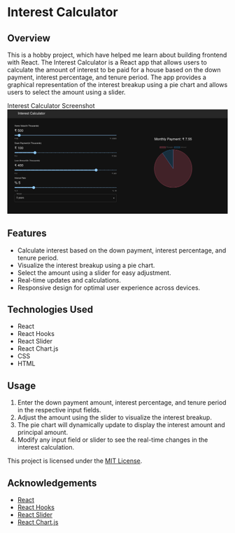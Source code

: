 # Interest Calculator

## Overview
This is a hobby project, which have helped me learn about building frontend with React.
The Interest Calculator is a React app that allows users to calculate the amount of interest to be paid for a house based on the down payment, interest percentage, and tenure period. The app provides a graphical representation of the interest breakup using a pie chart and allows users to select the amount using a slider.

Interest Calculator Screenshot
![alt text](https://github.com/ShlokRamteke/mortage_calculator/blob/main/Screenshot%20from%202023-06-07%2010-10-52.png)

## Features

- Calculate interest based on the down payment, interest percentage, and tenure period.
- Visualize the interest breakup using a pie chart.
- Select the amount using a slider for easy adjustment.
- Real-time updates and calculations.
- Responsive design for optimal user experience across devices.

## Technologies Used

- React
- React Hooks
- React Slider
- React Chart.js
- CSS
- HTML

## Usage

1. Enter the down payment amount, interest percentage, and tenure period in the respective input fields.
2. Adjust the amount using the slider to visualize the interest breakup.
3. The pie chart will dynamically update to display the interest amount and principal amount.
4. Modify any input field or slider to see the real-time changes in the interest calculation.



This project is licensed under the [MIT License](LICENSE).

## Acknowledgements

- [React](https://reactjs.org/)
- [React Hooks](https://reactjs.org/docs/hooks-intro.html)
- [React Slider](https://www.npmjs.com/package/react-slider)
- [React Chart.js](https://www.npmjs.com/package/react-chartjs-2)


